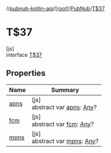 //[pubnub-kotlin-api](../../../../index.md)/[[root]](../../index.md)/[PubNub](../index.md)/[T$37](index.md)

# T$37

[js]\
interface [T$37](index.md)

## Properties

| Name | Summary |
|---|---|
| [apns](apns.md) | [js]<br>abstract var [apns](apns.md): [Any](https://kotlinlang.org/api/core/kotlin-stdlib/kotlin/-any/index.html)? |
| [fcm](fcm.md) | [js]<br>abstract var [fcm](fcm.md): [Any](https://kotlinlang.org/api/core/kotlin-stdlib/kotlin/-any/index.html)? |
| [mpns](mpns.md) | [js]<br>abstract var [mpns](mpns.md): [Any](https://kotlinlang.org/api/core/kotlin-stdlib/kotlin/-any/index.html)? |
